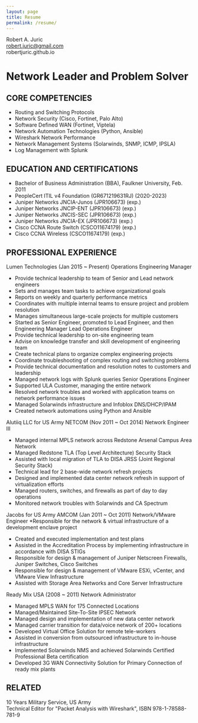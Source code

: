 ```yaml
---
layout: page
title: Resume
permalink: /resume/
---
```

Robert A. Juric  
robert.juric@gmail.com  
robertjuric.github.io

Network Leader and Problem Solver
================


CORE COMPETENCIES  
-----------------

* Routing and Switching Protocols
* Network Security (Cisco, Fortinet, Palo Alto)
* Software Defined WAN (Fortinet, Viptela)
* Network Automation Technologies (Python, Ansible)
* Wireshark Network Performance
* Network Management Systems (Solarwinds, SNMP, ICMP, IPSLA)
* Log Management with Splunk


EDUCATION AND CERTIFICATIONS  
---------------------------

* Bachelor of Business Administration (BBA), Faulkner University, Feb. 2011  
* PeopleCert ITIL v4 Foundation (GR671219631RJ) (2020-2023)
* Juniper Networks JNCIA-Junos (JPR106673) (exp.)
* Juniper Networks JNCIP-ENT (JPR106673) (exp.)
* Juniper Networks JNCIS-SEC (JPR106673) (exp.)
* Juniper Networks JNCIA-EX (JPR106673) (exp.)
* Cisco CCNA Route Switch (CSCO11674179) (exp.)
* Cisco CCNA Wireless (CSCO11674179) (exp.)


PROFESSIONAL EXPERIENCE
-----------------------

Lumen Technologies (Jan 2015 ~ Present)
Operations Engineering Manager
* Provide technical leadership to team of Senior and Lead network engineers
* Sets and manages team tasks to achieve organizational goals
* Reports on weekly and quarterly performance metrics
* Coordinates with multiple internal teams to ensure project and problem resolution
* Manages simultaneous large-scale projects for multiple customers
* Started as Senior Engineer, promoted to Lead Engineer, and then Engineering Manager
Lead Operations Engineer
* Provide technical leadership to on-site engineering team
* Advise on knowledge transfer and skill development of engineering team
* Create technical plans to organize complex engineering projects
* Coordinate troubleshooting of complex routing and switching problems
* Provide technical documentation and resolution notes to customers and leadership
* Managed network logs with Splunk queries
Senior Operations Engineer
* Supported ULA Customer, managing the entire network
* Resolved network troubles and worked with application teams on network performance issues
* Managed Solarwinds infrastructure and Infoblox DNS/DHCP/IPAM
* Created network automations using Python and Ansible 

Alutiiq LLC for US Army NETCOM (Nov 2011 ~ Oct 2014)
Network Engineer III
* Managed internal MPLS network across Redstone Arsenal Campus Area Network
* Managed Redstone TLA (Top Level Architecture) Security Stack
* Assisted with local migration of TLA to DISA JRSS (Joint Regional Security Stack)
* Technical lead for 2 base-wide network refresh projects
* Designed and implemented data center network refresh in support of virtualization efforts
* Managed routers, switches, and firewalls as part of day to day operations
* Monitored network troubles with Solarwinds and CA Spectrum

Jacobs for US Army AMCOM (Jan 2011 ~ Oct 2011)
Network/VMware Engineer
*Responsible for the network & virtual infrastructure of a development enclave project
* Created and executed implementation and test plans
* Assisted in the Accreditation Process by implementing infrastructure in accordance with DISA STIGs
* Responsible for design & management of Juniper Netscreen Firewalls, Juniper Switches, Cisco Switches
* Responsible for design & management of VMware ESXi, vCenter, and VMware View Infrastructure
* Assisted with Storage Area Networks and Core Server Infrastructure

Ready Mix USA (2008 ~ 2011)
Network Administrator
* Managed MPLS WAN for 175 Connected Locations
* Managed/Maintained Site-To-Site IPSEC Network
* Managed design and implementation of new data center network
* Managed carrier transition for data/voice network of 200+ locations
* Developed Virtual Office Solution for remote tele-workers
* Assisted in conversion from outsourced infrastructure to in-house infrastructure
* Implemented Solarwinds NMS and achieved Solarwinds Certified Professional Beta certification
* Developed 3G WAN Connectivity Solution for Primary Connection of ready mix plants

RELATED
-------

10 Years Military Service, US Army  
Technical Editor for "Packet Analysis with Wireshark", ISBN 978-1-78588-781-9  
